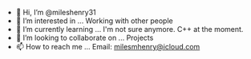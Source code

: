 - 👋 Hi, I’m @mileshenry31
- 👀 I’m interested in ... Working with other people
- 🌱 I’m currently learning ... I'm not sure anymore. C++ at the moment.
- 💞️ I’m looking to collaborate on ... Projects
- 📫 How to reach me ... Email: milesmhenry@icloud.com

